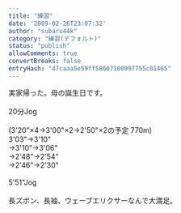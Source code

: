 ```yaml
---
title: "練習"
date: '2009-02-26T23:07:32'
author: "subaru44k"
category: "練習(デフォルト)"
status: "publish"
allowComments: true
convertBreaks: false
entryHash: "47caaa5e59ff58607100997755c01465"
---
```

実家帰った。母の誕生日です。<br>
<br>
20分Jog<br>
<br>
(3'20"×4→3'00"×2→2'50"×2の予定 770m)<br>
3'03"→3'10"<br>
→3'10"→3'06"<br>
→2'48"→2'54"<br>
→2'46"→2'30"<br>
<br>
5'51"Jog<br>
<br>
長ズボン、長袖、ウェーブエリクサーなんで大満足。
